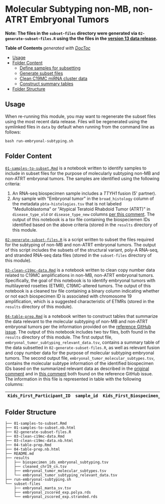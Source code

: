 # Molecular Subtyping non-MB, non-ATRT Embryonal Tumors

**Note: The files in the `subset-files` directory were generated via `02-generate-subset-files.R` using the the files in the [version 13 data release](https://github.com/AlexsLemonade/OpenPBTA-analysis/pull/444).**

<!-- START doctoc generated TOC please keep comment here to allow auto update -->
<!-- DON'T EDIT THIS SECTION, INSTEAD RE-RUN doctoc TO UPDATE -->
**Table of Contents**  *generated with [DocToc](https://github.com/thlorenz/doctoc)*

- [Usage](#usage)
- [Folder Content](#folder-content)
  - [Define samples for subsetting](https://alexslemonade.github.io/OpenPBTA-analysis/analyses/molecular-subtyping-embryonal/01-samples-to-subset.nb.html)
  - [Generate subset files](https://github.com/AlexsLemonade/OpenPBTA-analysis/blob/master/analyses/molecular-subtyping-embryonal/02-generate-subset-files.R)
  - [Clean C19MC miRNA cluster data](https://alexslemonade.github.io/OpenPBTA-analysis/analyses/molecular-subtyping-embryonal/03-clean-c19mc-data.nb.html)
  - [Construct summary tables](https://alexslemonade.github.io/OpenPBTA-analysis/analyses/molecular-subtyping-embryonal/04-table-prep.nb.html)
- [Folder Structure](#folder-structure)

<!-- END doctoc generated TOC please keep comment here to allow auto update -->

## Usage

When re-running this module, you may want to regenerate the subset files using the most recent data release.
Files will be regenerated using the symlinked files in `data` by default when running from the command line as follows:

```
bash run-embryonal-subtyping.sh
```


## Folder Content

[`01-samples-to-subset.Rmd`](https://alexslemonade.github.io/OpenPBTA-analysis/analyses/molecular-subtyping-embryonal/01-samples-to-subset.nb.html) is a notebook written to identify samples to include in subset files for the purpose of molecularly subtyping non-MB and non-ATRT embryonal tumors.
The samples are identified using the following criteria:

1. An RNA-seq biospecimen sample includes a _TTYH1_ fusion (5' partner).
2. Any sample with "Embryonal tumor" in the `broad_histology` column of the metadata `pbta-histologies.tsv` that is not labeled "Medulloblastoma" or "Atypical Teratoid Rhabdoid Tumor (ATRT)" in `disease_type_old` or `disease_type_new` columns [per this comment](https://github.com/AlexsLemonade/OpenPBTA-analysis/issues/251#issuecomment-568220913).
The output of this notebook is a tsv file containing the biospeciemen IDs identified based on the above criteria (stored in the `results` directory of this module.

[`02-generate-subset-files.R`](https://github.com/AlexsLemonade/OpenPBTA-analysis/blob/master/analyses/molecular-subtyping-embryonal/02-generate-subset-files.R) is a script written to subset the files required for the subtyping of non-MB and non-ATRT embryonal tumors.
The output of this script includes the subsets of the structural variant, poly-A RNA-seq, and stranded RNA-seq data files (stored in the `subset-files` directory of this module).

[`03-clean-c19mc-data.Rmd`](https://alexslemonade.github.io/OpenPBTA-analysis/analyses/molecular-subtyping-embryonal/03-clean-c19mc-data.nb.html) is a notebook written to clean copy number data related to C19MC amplifications in non-MB, non-ATRT embryonal tumors.
Specifically, the goal of this notebook is to identify embryonal tumors with multilayered rosettes (ETMR), C19MC-altered tumors.
The output of this notebook is a cleaned tsv file containing a binary column indicating whether or not each biospecimen ID is associated with chromosome 19 amplification, which is a suggested characteristic of ETMRs (stored in the `results` directory of this module).

[`04-table-prep.Rmd`](https://alexslemonade.github.io/OpenPBTA-analysis/analyses/molecular-subtyping-embryonal/04-table-prep.nb.html) is a notebook written to construct tables that summarize the data relevant to the molecular subtyping of non-MB and non-ATRT embryonal tumors per the information provided on the [reference GitHub issue](https://github.com/AlexsLemonade/OpenPBTA-analysis/issues/251).
The output of this notebook includes two tsv files, both found in the `results` directory of this module.
The first output file, `embryonal_tumor_subtyping_relevant_data.tsv`, contains a summary table of the data subsetted in `02-generate-subset-files.R`, as well as relevant fusion and copy number data for the purpose of molecular subtyping embryonal tumors.
The second output file, `embryonal_tumor_molecular_subtypes.tsv`, contains the molecular subtype information of the identified biospecimen IDs based on the summarized relevant data as described in the [original comment](https://github.com/AlexsLemonade/OpenPBTA-analysis/issues/251#issue-520154478) and in [this comment](https://github.com/AlexsLemonade/OpenPBTA-analysis/issues/251#issuecomment-571807158) both found on the reference GitHub issue.
The information in this file is represented in table with the following columns:


| `Kids_First_Participant_ID` | `sample_id` | `Kids_First_Biospecimen_ID_DNA` | `Kids_First_Biospecimen_ID_RNA` | `molecular_subtype` |
|-----------------------------|-------------|---------------------------------|---------------------------------|---------------------|



## Folder Structure

```
├── 01-samples-to-subset.Rmd
├── 01-samples-to-subset.nb.html
├── 02-generate-subset-files.R
├── 03-clean-c19mc-data.Rmd
├── 03-clean-c19mc-data.nb.html
├── 04-table-prep.Rmd
├── 04-table-prep.nb.html
├── README.md
├── results
│   ├── biospecimen_ids_embryonal_subtyping.tsv
│   ├── cleaned_chr19_cn.tsv
│   ├── embryonal_tumor_molecular_subtypes.tsv
│   └── embryonal_tumor_subtyping_relevant_data.tsv
├── run-embryonal-subtyping.sh
└── subset-files
    ├── embryonal_manta_sv.tsv
    ├── embryonal_zscored_exp.polya.rds
    └── embryonal_zscored_exp.stranded.rds
```
